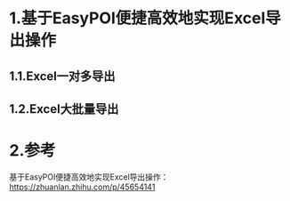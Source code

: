 # 1.基于EasyPOI便捷高效地实现Excel导出操作

## 1.1.Excel一对多导出

## 1.2.Excel大批量导出

# 2.参考

基于EasyPOI便捷高效地实现Excel导出操作：https://zhuanlan.zhihu.com/p/45654141

